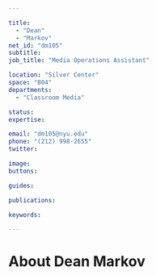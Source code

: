 ```yaml
---

title:
  - "Dean"
  - "Markov"
net_id: "dm105"
subtitle: 
job_title: "Media Operations Assistant"

location: "Silver Center"
space: "B04"
departments:
  - "Classroom Media"

status: 
expertise:

email: "dm105@nyu.edu"
phone: "(212) 998-2655"
twitter: 

image: 
buttons:

guides:

publications:

keywords:

---
```


# About Dean Markov


